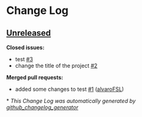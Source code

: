 # Change Log

## [Unreleased](https://github.com/alvaroFSL/changelog/tree/HEAD)

**Closed issues:**

- test [\#3](https://github.com/alvaroFSL/changelog/issues/3)
- change the title of the project [\#2](https://github.com/alvaroFSL/changelog/issues/2)

**Merged pull requests:**

- added some changes to test [\#1](https://github.com/alvaroFSL/changelog/pull/1) ([alvaroFSL](https://github.com/alvaroFSL))



\* *This Change Log was automatically generated by [github_changelog_generator](https://github.com/skywinder/Github-Changelog-Generator)*